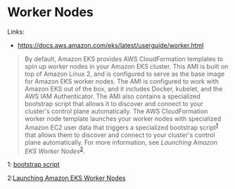 # Worker Nodes

Links:
* https://docs.aws.amazon.com/eks/latest/userguide/worker.html

> By default, Amazon EKS provides AWS CloudFormation templates to spin up worker nodes in your Amazon EKS cluster. This AMI is built on top of Amazon Linux 2, and is configured to serve as the base image for Amazon EKS worker nodes. The AMI is configured to work with Amazon EKS out of the box, and it includes Docker, kubelet, and the AWS IAM Authenticator. The AMI also contains a specialized bootstrap script that allows it to discover and connect to your cluster's control plane automatically.
> The AWS CloudFormation worker node template launches your worker nodes with specialized Amazon EC2 user data that triggers a specialized bootstrap script<sup>[1](#bootstrap_script)</sup> that allows them to discover and connect to your cluster's control plane automatically. For more information, see _Launching Amazon EKS Worker Nodes_<sup>[2](#launch_worker_nodes)</sup>.

<a name="bootstrap_script">1</a>: [bootstrap script](https://github.com/awslabs/amazon-eks-ami/blob/master/files/bootstrap.sh)

<a name="launch_worker_nodes">2</a>:[Launching Amazon EKS Worker Nodes](https://docs.aws.amazon.com/eks/latest/userguide/launch-workers.html)